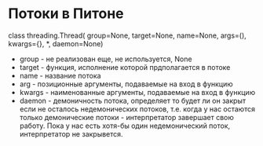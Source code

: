 # Потоки в Питоне

class threading.Thread( group=None, target=None, name=None, args=(), kwargs={}, *, daemon=None)
 - group - не реализован еще, не используется, None
 - target - функция, исполнение которой прдполагается в потоке
 - name - название потока
 - arg - позиционные аргументы, подаваемые на вход в функцию
 - kwargs - наименованные аргументы, подаваемые на вход в функцию
 - daemon - демоничность потока, определяет то будет ли он закрыт если не осталось недемонических потоков, т.е. когда у нас остаются только демонические потоки - интерпретатор завершает свою работу. Пока у нас есть хотя-бы один недемонический поток, интерпретатор не закрывется.  
